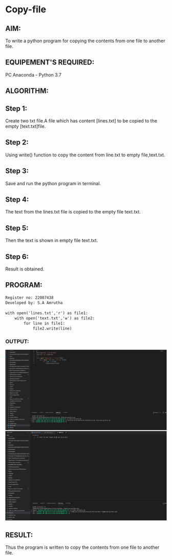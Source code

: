 # Copy-file
## AIM:
To write a python program for copying the contents from one file to another file.

## EQUIPEMENT'S REQUIRED: 
PC
Anaconda - Python 3.7

## ALGORITHM: 
## Step 1:

Create two txt file.A file which has content [lines.txt] to be copied to the empty [text.txt]file.

## Step 2: 
Using write() function to copy the content from line.txt to empty file,text.txt.


 
## Step 3: 
Save and run the python program in terminal.

## Step 4:  
The text from the lines.txt file is copied to the empty file text.txt.



## Step 5: 
Then the text is shown in empty file text.txt.

## Step 6: 
Result is obtained.

## PROGRAM:
```
Register no: 22007438
Developed by: S.A Amrutha

with open('lines.txt','r') as file1:
    with open('text.txt','w') as file2:
        for line in file1:
            file2.write(line)
```

### OUTPUT:
![](./ss.png)
![](./ss1.png)



## RESULT:
Thus the program is written to copy the contents from one file to another file.